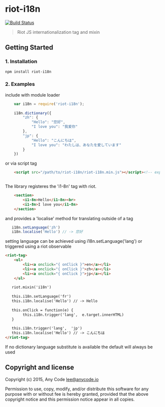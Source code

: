 # riot-i18n

[![Build Status](https://travis-ci.org/any-code/riot-i18n.svg?branch=master)](https://travis-ci.org/any-code/riot-i18n)

> Riot JS internationalization tag and mixin

## Getting Started

### 1. Installation

``` bash
npm install riot-i18n
```

### 2. Examples

include with module loader
``` javascript
    var i18n = require('riot-i18n');  
      
    i18n.dictionary({
        "zh": {
            "Hello": "您好",
            "I love you": "我爱你"
        },
        "jp": {
            "Hello": "こんにちは",
            "I love you": "わたしは、あなたを愛しています"
        }
    })  
```

or via script tag
``` html
    <script src="/path/to/riot-i18n/riot-i18n.min.js"></script><!-- exposes global var 'i18n' --> 
    
```

The library registeres the 'i1-8n' tag with riot.
``` html
    <section>
        <i1-8n>Hello</i1-8n><br>
        <i1-8n>I love you</i1-8n>
    </section>
```        

and provides a 'localise' method for translating outside of a tag
``` javascript
   i18n.setLanguage('zh')
   i18n.localise('Hello') // -> 您好
```

setting language can be achieved using i18n.setLanguage('lang') or triggered using a riot observable
``` html
<riot-tag>
    <ul>
        <li><a onclick="{ onClick }">en</a></li>
        <li><a onclick="{ onClick }">zh</a></li>
        <li><a onclick="{ onClick }">jp</a></li>
    </ul>    
        
   riot.mixin('i18n')
   
   this.i18n.setLanguage('fr')
   this.i18n.localise('Hello') // -> Hello
   
   this.onClick = function(e) {
        this.i18n.trigger('lang',  e.target.innerHTML)
   }
   
   this.i18n.trigger('lang',  'jp')
   this.i18n.localise('Hello') // -> こんにちは
</riot-tag>   
```

If no dictionary language substitute is available the default will always be used 


## Copyright and license
Copyright (c) 2015, Any Code <lee@anycode.io>

Permission to use, copy, modify, and/or distribute this software for any
purpose with or without fee is hereby granted, provided that the above
copyright notice and this permission notice appear in all copies.

